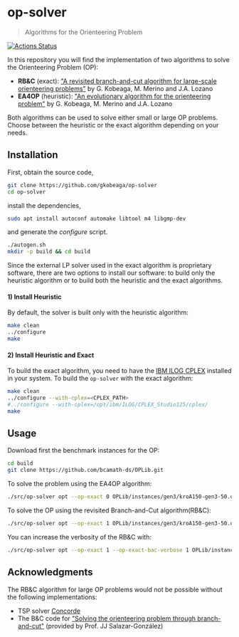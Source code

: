 # op-solver
> Algorithms for the Orienteering Problem


[![Actions Status](https://github.com/gkobeaga/op-solver/workflows/build-test/badge.svg)](https://github.com/gkobeaga/op-solver/actions)

In this repository you will find the implementation of two algorithms to solve the Orienteering Problem (OP):
  - **RB&C** (exact):
 ["A revisited branch-and-cut algorithm for large-scale orienteering problems"](https://arxiv.org/abs/2011.02743) by G. Kobeaga, M. Merino and J.A. Lozano
  - **EA4OP** (heuristic): ["An evolutionary algorithm for the orienteering problem"](https://www.sciencedirect.com/science/article/abs/pii/S0305054817302241) by G. Kobeaga, M. Merino and J.A. Lozano

Both algorithms can be used to solve either small or large OP problems. Choose between the heuristic or the exact algorithm depending on your needs.

Installation
------------

First, obtain the source code,
```sh
git clone https://github.com/gkobeaga/op-solver
cd op-solver
```

install the dependencies,
```sh
sudo apt install autoconf automake libtool m4 libgmp-dev
```


and generate the *configure* script.
```sh
./autogen.sh
mkdir -p build && cd build
```

Since the external LP solver used in the exact algorithm is proprietary software, there are two options to install our software: to build only the heuristic algorithm or to build both the heuristic and the exact algorithms.

#### 1) Install Heuristic
By default, the solver is built only with the heuristic algorithm:
```sh
make clean
../configure
make
```

#### 2) Install Heuristic and Exact

To build the exact algorithm, you need to have the [IBM ILOG CPLEX][2] installed in your system.
To build the `op-solver` with the exact algorithm:

```sh
make clean
../configure --with-cplex=<CPLEX_PATH>
#../configure --with-cplex=/opt/ibm/ILOG/CPLEX_Studio125/cplex/
make
```

Usage
-------------
Download first the benchmark instances for the OP:
```sh
cd build
git clone https://github.com/bcamath-ds/OPLib.git
```

To solve the problem using the EA4OP algorithm:
```sh
./src/op-solver opt --op-exact 0 OPLib/instances/gen3/kroA150-gen3-50.oplib
```

To solve the OP using the revisited Branch-and-Cut algorithm(RB\&C):
```sh
./src/op-solver opt --op-exact 1 OPLib/instances/gen3/kroA150-gen3-50.oplib
```

You can increase the verbosity of the RB\&C with:
```sh
./src/op-solver opt --op-exact 1 --op-exact-bac-verbose 1 OPLib/instances/gen3/kroA150-gen3-50.oplib
```

Acknowledgments
---------------
The RB&C algorithm for large OP problems would not be possible without the following implementations:
  - TSP solver [Concorde](http://www.math.uwaterloo.ca/tsp/concorde.html)
  - The B&C code for ["Solving the orienteering problem through branch-and-cut"](https://pubsonline.informs.org/doi/abs/10.1287/ijoc.10.2.133) (provided by Prof. JJ Salazar-González)

[1]:http://www.math.uwaterloo.ca/tsp/concorde.html
[2]:https://www.ibm.com/analytics/cplex-optimizer
